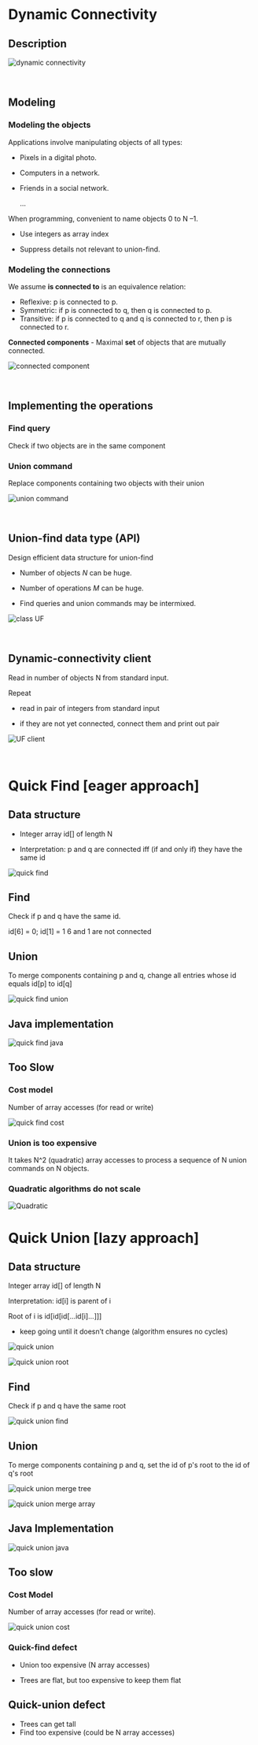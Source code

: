 # Dynamic Connectivity

## Description

![dynamic connectivity](assets/dynamic_connectivity.png)

<br>

## Modeling

### Modeling the objects

Applications involve manipulating objects of all types:

- Pixels in a digital photo.
- Computers in a network.
- Friends in a social network.

  ...

When programming, convenient to name objects 0 to N –1.

- Use integers as array index

- Suppress details not relevant to union-find.

### Modeling the connections

We assume **is connected to** is an equivalence relation:

- Reflexive: p is connected to p.
- Symmetric: if p is connected to q, then q is connected to p.
- Transitive: if p is connected to q and q is connected to r, then p is connected to r.

**Connected components** - Maximal **set** of objects that are mutually
connected.

![connected component](assets/connected_component.png)

<br>

## Implementing the operations

### Find query

Check if two objects are in the same component

### Union command

Replace components containing two objects with their union

![union command](assets/union_command.png)

<br>

## Union-find data type (API)

Design efficient data structure for union-find

- Number of objects _N_ can be huge.

- Number of operations _M_ can be huge.

- Find queries and union commands may be intermixed.

![class UF](assets/class_uf.png)

<br>

## Dynamic-connectivity client

Read in number of objects N from standard input.

Repeat

- read in pair of integers from standard input

- if they are not yet connected, connect them and print out pair

![UF client](assets/uf_client.png)

<br>

# Quick Find [eager approach]

## Data structure

- Integer array id[] of length N

- Interpretation: p and q are connected iff (if and only if) they have the same id

![quick find](assets/quick_find.png)

## Find

Check if p and q have the same id.

id[6] = 0; id[1] = 1
6 and 1 are not connected

## Union

To merge components containing p and q, change all entries whose id equals id[p] to id[q]

![quick find union](assets/quick_find_union.png)

## Java implementation

![quick find java](assets/quick_find_java.png)

## Too Slow

### Cost model

Number of array accesses (for read or write)

![quick find cost](assets/quick_find_cost.png)

### Union is too expensive

It takes N^2 (quadratic) array accesses to process a sequence of
N union commands on N objects.

### Quadratic algorithms do not scale

![Quadratic](assets/quadratic.png)

# Quick Union [lazy approach]

## Data structure

Integer array id[] of length N

Interpretation: id[i] is parent of i

Root of i is id[id[id[...id[i]...]]]

- keep going until it doesn’t change
  (algorithm ensures no cycles)

![quick union](assets/quick_union.png)

![quick union root](assets/quick_union_root.png)

## Find

Check if p and q have the same root

![quick union find](assets/quick_union_find.png)

## Union

To merge components containing p and q, set the id of p's root to the id of q's root

![quick union merge tree](assets/quick_union_merge_tree.png)

![quick union merge array](assets/quick_union_merge_array.png)

## Java Implementation

![quick union java](assets/quick_union_java.png)

## Too slow

### Cost Model

Number of array accesses (for read or write).

![quick union cost](assets/quick_union_cost.png)

### Quick-find defect

- Union too expensive (N array accesses)

- Trees are flat, but too expensive to keep them flat

## Quick-union defect

- Trees can get tall
- Find too expensive (could be N array accesses)

